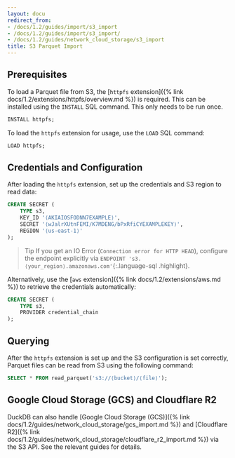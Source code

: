 ```yaml
---
layout: docu
redirect_from:
- /docs/1.2/guides/import/s3_import
- /docs/1.2/guides/import/s3_import/
- /docs/1.2/guides/network_cloud_storage/s3_import
title: S3 Parquet Import
---
```


## Prerequisites

To load a Parquet file from S3, the [`httpfs` extension]({% link docs/1.2/extensions/httpfs/overview.md %}) is required. This can be installed using the `INSTALL` SQL command. This only needs to be run once.

```sql
INSTALL httpfs;
```

To load the `httpfs` extension for usage, use the `LOAD` SQL command:

```sql
LOAD httpfs;
```

## Credentials and Configuration

After loading the `httpfs` extension, set up the credentials and S3 region to read data:

```sql
CREATE SECRET (
    TYPE s3,
    KEY_ID '⟨AKIAIOSFODNN7EXAMPLE⟩',
    SECRET '⟨wJalrXUtnFEMI/K7MDENG/bPxRfiCYEXAMPLEKEY⟩',
    REGION '⟨us-east-1⟩'
);
```

> Tip If you get an IO Error (`Connection error for HTTP HEAD`), configure the endpoint explicitly via `ENDPOINT 's3.⟨your_region⟩.amazonaws.com'`{:.language-sql .highlight}.

Alternatively, use the [`aws` extension]({% link docs/1.2/extensions/aws.md %}) to retrieve the credentials automatically:

```sql
CREATE SECRET (
    TYPE s3,
    PROVIDER credential_chain
);
```

## Querying

After the `httpfs` extension is set up and the S3 configuration is set correctly, Parquet files can be read from S3 using the following command:

```sql
SELECT * FROM read_parquet('s3://⟨bucket⟩/⟨file⟩');
```

## Google Cloud Storage (GCS) and Cloudflare R2

DuckDB can also handle [Google Cloud Storage (GCS)]({% link docs/1.2/guides/network_cloud_storage/gcs_import.md %}) and [Cloudflare R2]({% link docs/1.2/guides/network_cloud_storage/cloudflare_r2_import.md %}) via the S3 API.
See the relevant guides for details.
